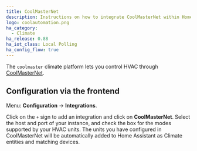 ```yaml
---
title: CoolMasterNet
description: Instructions on how to integrate CoolMasterNet within Home Assistant.
logo: coolautomation.png
ha_category:
  - Climate
ha_release: 0.88
ha_iot_class: Local Polling
ha_config_flow: true
---
```


The `coolmaster` climate platform lets you control HVAC through [CoolMasterNet](https://coolautomation.com/products/coolmasternet/).

## Configuration via the frontend

Menu: **Configuration** -> **Integrations**.

Click on the `+` sign to add an integration and click on **CoolMasterNet**.
Select the host and port of your instance, and check the box for the modes
supported by your HVAC units. The units you have configured in CoolMasterNet
will be automatically added to Home Assistant as Climate entities and
matching devices.
